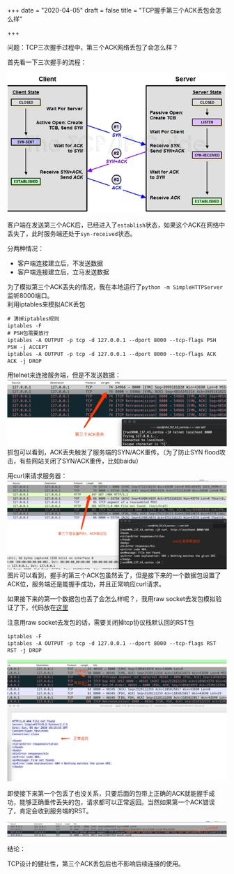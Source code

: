 +++
date = "2020-04-05"
draft = false
title = "TCP握手第三个ACK丢包会怎么样"

+++

问题：TCP三次握手过程中，第三个ACK网络丢包了会怎么样？

首先看一下三次握手的流程：

![img](/images/tcpopen3way.png)

客户端在发送第三个ACK后，已经进入了`establish`状态，如果这个ACK在网络中丢失了，此时服务端还处于`syn-received`状态。

分两种情况：
* 客户端连接建立后，不发送数据
* 客户端连接建立后，立马发送数据

为了模拟第三个ACK丢失的情况，我在本地运行了`python -m SimpleHTTPServer`监听8000端口。  
利用iptables来模拟ACK丢包
```
# 清掉iptables规则
iptables -F
# PSH包需要放行
iptables -A OUTPUT -p tcp -d 127.0.0.1 --dport 8000 --tcp-flags PSH PSH -j ACCEPT
iptables -A OUTPUT -p tcp -d 127.0.0.1 --dport 8000 --tcp-flags ACK ACK -j DROP
```

用telnet来连接服务端，但是不发送数据：
![img](/images/ack_lost.jpeg)
抓包可以看到，ACK丢失触发了服务端的SYN/ACK重传。（为了防止SYN flood攻击，有些网站关闭了SYN/ACK重传，比如baidu）

用curl来请求服务器：
![img](/images/ack_lost_with_curl.jpeg)
图片可以看到，握手的第三个ACK包虽然丢了，但是接下来的一个数据包设置了ACK位，服务端还是能握手成功，并且正常响应curl请求。

如果接下来的第一个数据包也丢了会怎么样呢？，我用raw socket去发包模拟验证了下，代码放在[这里](https://gist.github.com/ls0f/941912ca0cf6e756eeb4524e497a7095)

注意用raw socket去发包的话，需要关闭掉tcp协议栈默认回的RST包
```
iptables -F
iptables -A OUTPUT -p tcp -d 127.0.0.1 --dport 8000 --tcp-flags RST RST -j DROP
```

![img](/images/out_of_order.jpeg)

即使接下来第一个包丢了也没关系，只要后面的包带上正确的ACK就能握手成功，能够正确重传丢失的包，请求都可以正常返回。当然如果第一个ACK错误了，肯定会收到服务端的RST。

![img](/images/wrong_ack.jpeg)

结论：

TCP设计的健壮性，第三个ACK丢包后也不影响后续连接的使用。


